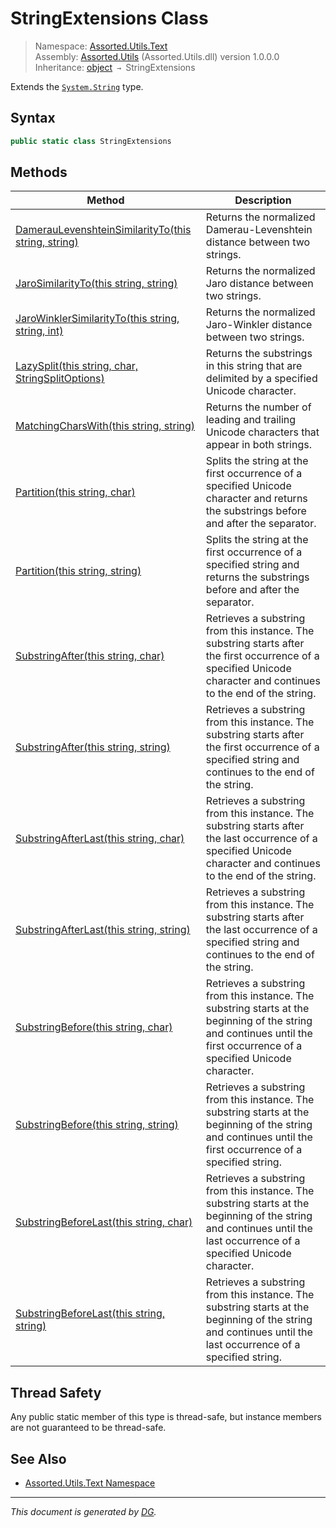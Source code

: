 ﻿# StringExtensions Class

> Namespace: [Assorted.Utils.Text](_toc.Assorted.Utils.md#Assorted.Utils.Text%20Namespace)\
> Assembly: [Assorted.Utils](_toc.Assorted.Utils.md) (Assorted.Utils.dll) version 1.0.0.0\
> Inheritance: [object](https://docs.microsoft.com/en-us/dotnet/api/system.object) `→` StringExtensions

Extends the [`System.String`](https://docs.microsoft.com/en-us/dotnet/api/system.string) type.

## Syntax

```csharp
public static class StringExtensions
```

## Methods

Method | Description
--- | ---
[DamerauLevenshteinSimilarityTo(this string, string)](Assorted.Utils.Text.StringExtensions.DamerauLevenshteinSimilarityTo.md) | Returns the normalized Damerau-Levenshtein distance between two strings.
[JaroSimilarityTo(this string, string)](Assorted.Utils.Text.StringExtensions.JaroSimilarityTo.md) | Returns the normalized Jaro distance between two strings.
[JaroWinklerSimilarityTo(this string, string, int)](Assorted.Utils.Text.StringExtensions.JaroWinklerSimilarityTo.md) | Returns the normalized Jaro-Winkler distance between two strings.
[LazySplit(this string, char, StringSplitOptions)](Assorted.Utils.Text.StringExtensions.LazySplit.md) | Returns the substrings in this string that are delimited by a specified Unicode character.
[MatchingCharsWith(this string, string)](Assorted.Utils.Text.StringExtensions.MatchingCharsWith.md) | Returns the number of leading and trailing Unicode characters that appear in both strings.
[Partition(this string, char)](Assorted.Utils.Text.StringExtensions.Partition.md#Partition%28this%20string%2C%20char%29) | Splits the string at the first occurrence of a specified Unicode character and returns the substrings before and after the separator.
[Partition(this string, string)](Assorted.Utils.Text.StringExtensions.Partition.md#Partition%28this%20string%2C%20string%29) | Splits the string at the first occurrence of a specified string and returns the substrings before and after the separator.
[SubstringAfter(this string, char)](Assorted.Utils.Text.StringExtensions.SubstringAfter.md#SubstringAfter%28this%20string%2C%20char%29) | Retrieves a substring from this instance. The substring starts after the first occurrence of a specified Unicode character and continues to the end of the string.
[SubstringAfter(this string, string)](Assorted.Utils.Text.StringExtensions.SubstringAfter.md#SubstringAfter%28this%20string%2C%20string%29) | Retrieves a substring from this instance. The substring starts after the first occurrence of a specified string and continues to the end of the string.
[SubstringAfterLast(this string, char)](Assorted.Utils.Text.StringExtensions.SubstringAfterLast.md#SubstringAfterLast%28this%20string%2C%20char%29) | Retrieves a substring from this instance. The substring starts after the last occurrence of a specified Unicode character and continues to the end of the string.
[SubstringAfterLast(this string, string)](Assorted.Utils.Text.StringExtensions.SubstringAfterLast.md#SubstringAfterLast%28this%20string%2C%20string%29) | Retrieves a substring from this instance. The substring starts after the last occurrence of a specified string and continues to the end of the string.
[SubstringBefore(this string, char)](Assorted.Utils.Text.StringExtensions.SubstringBefore.md#SubstringBefore%28this%20string%2C%20char%29) | Retrieves a substring from this instance. The substring starts at the beginning of the string and continues until the first occurrence of a specified Unicode character.
[SubstringBefore(this string, string)](Assorted.Utils.Text.StringExtensions.SubstringBefore.md#SubstringBefore%28this%20string%2C%20string%29) | Retrieves a substring from this instance. The substring starts at the beginning of the string and continues until the first occurrence of a specified string.
[SubstringBeforeLast(this string, char)](Assorted.Utils.Text.StringExtensions.SubstringBeforeLast.md#SubstringBeforeLast%28this%20string%2C%20char%29) | Retrieves a substring from this instance. The substring starts at the beginning of the string and continues until the last occurrence of a specified Unicode character.
[SubstringBeforeLast(this string, string)](Assorted.Utils.Text.StringExtensions.SubstringBeforeLast.md#SubstringBeforeLast%28this%20string%2C%20string%29) | Retrieves a substring from this instance. The substring starts at the beginning of the string and continues until the last occurrence of a specified string.

## Thread Safety

Any public static member of this type is thread\-safe, but instance members are not guaranteed to be thread\-safe.

## See Also

- [Assorted.Utils.Text Namespace](_toc.Assorted.Utils.md#Assorted.Utils.Text%20Namespace)

---

_This document is generated by [DG](https://github.com/Khojasteh/dg)._
